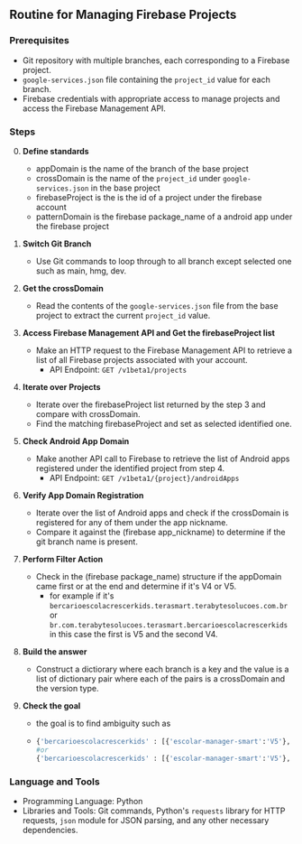 ## Routine for Managing Firebase Projects

### Prerequisites
- Git repository with multiple branches, each corresponding to a Firebase project.
- `google-services.json` file containing the `project_id` value for each branch.
- Firebase credentials with appropriate access to manage projects and access the Firebase Management API.

### Steps
0. **Define standards**
    - appDomain is the name of the branch of the base project
    - crossDomain is the name of the `project_id` under `google-services.json` in the base project
    - firebaseProject is the is the id of a project under the firebase account
    - patternDomain is the firebase package_name of a android app under the firebase project
1. **Switch Git Branch**
    - Use Git commands to loop through to all branch except selected one such as main, hmg, dev.

2. **Get the crossDomain**
    - Read the contents of the `google-services.json` file from the base project to extract the current `project_id` value.

3. **Access Firebase Management API and Get the firebaseProject list**
    - Make an HTTP request to the Firebase Management API to retrieve a list of all Firebase projects associated with your account.
        - API Endpoint: `GET /v1beta1/projects`

4. **Iterate over Projects**
    - Iterate over the firebaseProject list returned by the step 3 and compare with crossDomain.
    - Find the matching firebaseProject and set as selected identified one.

5. **Check Android App Domain**
    - Make another API call to Firebase to retrieve the list of Android apps registered under the identified project from step 4.
      - API Endpoint: `GET /v1beta1/{project}/androidApps`

6. **Verify App Domain Registration**
    - Iterate over the list of Android apps and check if the crossDomain is registered for any of them under the app nickname.
    - Compare it against the (firebase app_nickname) to determine if the git branch name is present.

7. **Perform Filter Action**
    - Check in the (firebase package_name) structure if the appDomain came first or at the end and determine if it's V4 or V5.
        - for example if it's `bercarioescolacrescerkids.terasmart.terabytesolucoes.com.br` or `br.com.terabytesolucoes.terasmart.bercarioescolacrescerkids` in this case the first is V5 and the second V4.
8. **Build the answer**
    - Construct a dictiorary where each branch is a key and the value is a list of dictionary pair where each of the pairs is a crossDomain and the version type.
9. **Check the goal**
    - the goal is to find ambiguity such as 
    -   ```python
        {'bercarioescolacrescerkids' : [{'escolar-manager-smart':'V5'}, {'escolar-manager-smart-3':'V4'}]} 
        #or
        {'bercarioescolacrescerkids' : [{'escolar-manager-smart':'V5'}, {'escolar-manager-smart-3':'V5'}]}
        ```
### Language and Tools
- Programming Language: Python
- Libraries and Tools: Git commands, Python's `requests` library for HTTP requests, `json` module for JSON parsing, and any other necessary dependencies.